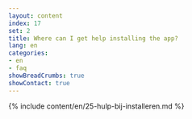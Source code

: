 ```yaml
---
layout: content
index: 17
set: 2
title: Where can I get help installing the app?
lang: en
categories:
- en
- faq
showBreadCrumbs: true
showContact: true
---
```

{% include content/en/25-hulp-bij-installeren.md %}
